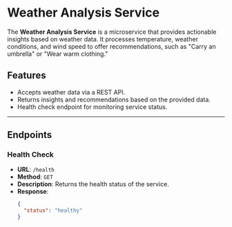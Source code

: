 # Weather Analysis Service

The **Weather Analysis Service** is a microservice that provides actionable insights based on weather data. It processes temperature, weather conditions, and wind speed to offer recommendations, such as "Carry an umbrella" or "Wear warm clothing."

## Features

- Accepts weather data via a REST API.
- Returns insights and recommendations based on the provided data.
- Health check endpoint for monitoring service status.

---

## Endpoints

### **Health Check**
- **URL**: `/health`
- **Method**: `GET`
- **Description**: Returns the health status of the service.
- **Response**:
  ```json
  {
    "status": "healthy"
  }
